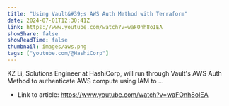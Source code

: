 ```yaml
---
title: "Using Vault&#39;s AWS Auth Method with Terraform"
date: 2024-07-01T12:30:41Z
link: https://www.youtube.com/watch?v=waFOnh8oIEA
showShare: false
showReadTime: false
thumbnail: images/aws.png
tags: ["youtube.com/@HashiCorp"]
---
```

KZ Li, Solutions Engineer at HashiCorp, will run through Vault's AWS Auth Method to authenticate AWS compute using IAM to ...

- Link to article: https://www.youtube.com/watch?v=waFOnh8oIEA